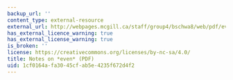 ```yaml
---
backup_url: ''
content_type: external-resource
external_url: http://webpages.mcgill.ca/staff/group4/bschwa8/web/pdf/even.pdf
has_external_licence_warning: true
has_external_license_warning: true
is_broken: ''
license: https://creativecommons.org/licenses/by-nc-sa/4.0/
title: Notes on *even* (PDF)
uid: 1cf0164a-fa30-45cf-ab5e-4235f672d4f2
---
```

